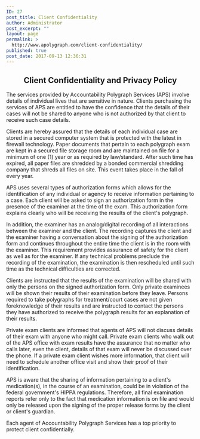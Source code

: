 ```yaml
---
ID: 27
post_title: Client Confidentiality
author: Administrator
post_excerpt: ""
layout: page
permalink: >
  http://www.apolygraph.com/client-confidentiality/
published: true
post_date: 2017-09-13 12:36:31
---
```

<center>
<h2>Client Confidentiality and Privacy Policy</h2>
</center>
The services provided by Accountability Polygraph Services (APS) involve details of individual lives that are sensitive in nature. Clients purchasing the services of APS are entitled to have the confidence that the details of their cases will not be shared to anyone who is not authorized by that client to receive such case details.

Clients are hereby assured that the details of each individual case are stored in a secured computer system that is protected with the latest in firewall technology. Paper documents that pertain to each polygraph exam are kept in a secured file storage room and are maintained on file for a minimum of one (1) year or as required by law/standard. After such time has expired, all paper files are shredded by a bonded commercial shredding company that shreds all files on site. This event takes place in the fall of every year.

APS uses several types of authorization forms which allows for the identification of any individual or agency to receive information pertaining to a case. Each client will be asked to sign an authorization form in the presence of the examiner at the time of the exam. This authorization form explains clearly who will be receiving the results of the client's polygraph.

In addition, the examiner has an analog/digital recording of all interactions between the examiner and the client. The recording captures the client and the examiner having a conversation about the signing of the authorization form and continues throughout the entire time the client is in the room with the examiner. This requirement provides assurance of safety for the client as well as for the examiner. If any technical problems preclude the recording of the examination, the examination is then rescheduled until such time as the technical difficulties are corrected.

Clients are instructed that the results of the examination will be shared with only the persons on the signed authorization form. Only private examinees will be shown their results of their examination before they leave. Persons required to take polygraphs for treatment/court cases are not given foreknowledge of their results and are instructed to contact the persons they have authorized to receive the polygraph results for an explanation of their results.

Private exam clients are informed that agents of APS will not discuss details of their exam with anyone who might call. Private exam clients who walk out of the APS office with exam results have the assurance that no matter who calls later, even the client, details of that exam will never be discussed over the phone. If a private exam client wishes more information, that client will need to schedule another office visit and show their proof of their identification.

APS is aware that the sharing of information pertaining to a client's medication(s), in the course of an examination, could be in violation of the federal government's HIPPA regulations. Therefore, all final examination reports refer only to the fact that medication information is on file and would only be released upon the signing of the proper release forms by the client or client's guardian.

Each agent of Accountability Polygraph Services has a top priority to protect client confidentially.